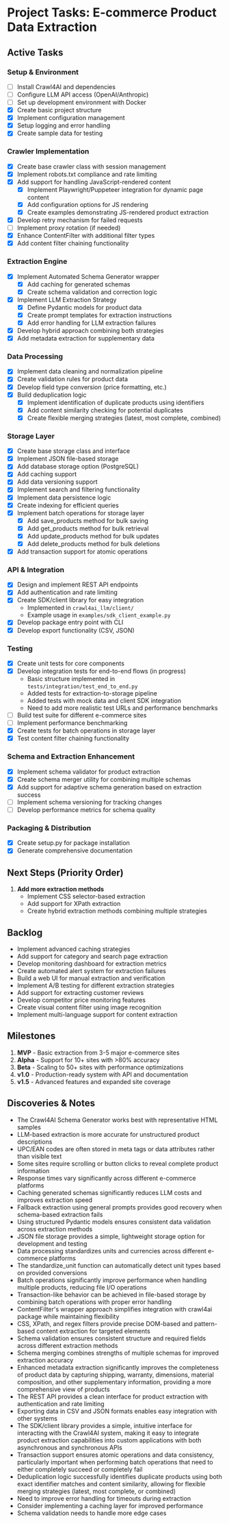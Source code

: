 # Project Tasks: E-commerce Product Data Extraction

## Active Tasks

### Setup & Environment

- [ ] Install Crawl4AI and dependencies
- [ ] Configure LLM API access (OpenAI/Anthropic)
- [ ] Set up development environment with Docker
- [x] Create basic project structure
- [x] Implement configuration management
- [x] Setup logging and error handling
- [x] Create sample data for testing

### Crawler Implementation

- [x] Create base crawler class with session management
- [x] Implement robots.txt compliance and rate limiting
- [x] Add support for handling JavaScript-rendered content
  - [x] Implement Playwright/Puppeteer integration for dynamic page content
  - [x] Add configuration options for JS rendering
  - [x] Create examples demonstrating JS-rendered product extraction
- [x] Develop retry mechanism for failed requests
- [ ] Implement proxy rotation (if needed)
- [x] Enhance ContentFilter with additional filter types
- [x] Add content filter chaining functionality

### Extraction Engine

- [x] Implement Automated Schema Generator wrapper
  - [x] Add caching for generated schemas
  - [x] Create schema validation and correction logic
- [x] Implement LLM Extraction Strategy
  - [x] Define Pydantic models for product data
  - [x] Create prompt templates for extraction instructions
  - [x] Add error handling for LLM extraction failures
- [x] Develop hybrid approach combining both strategies
- [x] Add metadata extraction for supplementary data

### Data Processing

- [x] Implement data cleaning and normalization pipeline
- [x] Create validation rules for product data
- [x] Develop field type conversion (price formatting, etc.)
- [x] Build deduplication logic
  - [x] Implement identification of duplicate products using identifiers
  - [x] Add content similarity checking for potential duplicates
  - [x] Create flexible merging strategies (latest, most complete, combined)

### Storage Layer

- [x] Create base storage class and interface
- [x] Implement JSON file-based storage
- [x] Add database storage option (PostgreSQL)
- [x] Add caching support
- [x] Add data versioning support
- [x] Implement search and filtering functionality
- [x] Implement data persistence logic
- [x] Create indexing for efficient queries
- [x] Implement batch operations for storage layer
  - [x] Add save_products method for bulk saving
  - [x] Add get_products method for bulk retrieval
  - [x] Add update_products method for bulk updates
  - [x] Add delete_products method for bulk deletions
- [x] Add transaction support for atomic operations

### API & Integration

- [x] Design and implement REST API endpoints
- [x] Add authentication and rate limiting
- [x] Create SDK/client library for easy integration
  - Implemented in `crawl4ai_llm/client/`
  - Example usage in `examples/sdk_client_example.py`
- [x] Develop package entry point with CLI
- [x] Develop export functionality (CSV, JSON)

### Testing

- [x] Create unit tests for core components
- [x] Develop integration tests for end-to-end flows (in progress)
  - Basic structure implemented in `tests/integration/test_end_to_end.py`
  - Added tests for extraction-to-storage pipeline
  - Added tests with mock data and client SDK integration
  - Need to add more realistic test URLs and performance benchmarks
- [ ] Build test suite for different e-commerce sites
- [ ] Implement performance benchmarking
- [x] Create tests for batch operations in storage layer
- [x] Test content filter chaining functionality

### Schema and Extraction Enhancement

- [x] Implement schema validator for product extraction
- [x] Create schema merger utility for combining multiple schemas
- [x] Add support for adaptive schema generation based on extraction success
- [ ] Implement schema versioning for tracking changes
- [ ] Develop performance metrics for schema quality

### Packaging & Distribution

- [x] Create setup.py for package installation
- [x] Generate comprehensive documentation

## Next Steps (Priority Order)

1. **Add more extraction methods**
   - Implement CSS selector-based extraction
   - Add support for XPath extraction
   - Create hybrid extraction methods combining multiple strategies

## Backlog

- Implement advanced caching strategies
- Add support for category and search page extraction
- Develop monitoring dashboard for extraction metrics
- Create automated alert system for extraction failures
- Build a web UI for manual extraction and verification
- Implement A/B testing for different extraction strategies
- Add support for extracting customer reviews
- Develop competitor price monitoring features
- Create visual content filter using image recognition
- Implement multi-language support for content extraction

## Milestones

1. **MVP** - Basic extraction from 3-5 major e-commerce sites
2. **Alpha** - Support for 10+ sites with >80% accuracy
3. **Beta** - Scaling to 50+ sites with performance optimizations
4. **v1.0** - Production-ready system with API and documentation
5. **v1.5** - Advanced features and expanded site coverage

## Discoveries & Notes

- The Crawl4AI Schema Generator works best with representative HTML samples
- LLM-based extraction is more accurate for unstructured product descriptions
- UPC/EAN codes are often stored in meta tags or data attributes rather than visible text
- Some sites require scrolling or button clicks to reveal complete product information
- Response times vary significantly across different e-commerce platforms
- Caching generated schemas significantly reduces LLM costs and improves extraction speed
- Fallback extraction using general prompts provides good recovery when schema-based extraction fails
- Using structured Pydantic models ensures consistent data validation across extraction methods
- JSON file storage provides a simple, lightweight storage option for development and testing
- Data processing standardizes units and currencies across different e-commerce platforms
- The standardize_unit function can automatically detect unit types based on provided conversions
- Batch operations significantly improve performance when handling multiple products, reducing file I/O operations
- Transaction-like behavior can be achieved in file-based storage by combining batch operations with proper error handling
- ContentFilter's wrapper approach simplifies integration with crawl4ai package while maintaining flexibility
- CSS, XPath, and regex filters provide precise DOM-based and pattern-based content extraction for targeted elements
- Schema validation ensures consistent structure and required fields across different extraction methods
- Schema merging combines strengths of multiple schemas for improved extraction accuracy
- Enhanced metadata extraction significantly improves the completeness of product data by capturing shipping, warranty, dimensions, material composition, and other supplementary information, providing a more comprehensive view of products
- The REST API provides a clean interface for product extraction with authentication and rate limiting
- Exporting data in CSV and JSON formats enables easy integration with other systems
- The SDK/client library provides a simple, intuitive interface for interacting with the Crawl4AI system, making it easy to integrate product extraction capabilities into custom applications with both asynchronous and synchronous APIs
- Transaction support ensures atomic operations and data consistency, particularly important when performing batch operations that need to either completely succeed or completely fail
- Deduplication logic successfully identifies duplicate products using both exact identifier matches and content similarity, allowing for flexible merging strategies (latest, most complete, or combined)
- Need to improve error handling for timeouts during extraction
- Consider implementing a caching layer for improved performance
- Schema validation needs to handle more edge cases
